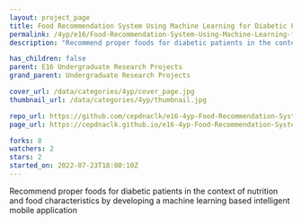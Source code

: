 ```yaml
---
layout: project_page
title: Food Recommendation System Using Machine Learning for Diabetic Patients
permalink: /4yp/e16/Food-Recommendation-System-Using-Machine-Learning-for-Diabetic-Patients/
description: "Recommend proper foods for diabetic patients in the context of nutrition and food characteristics by developing a machine learning based intelligent mobile application"

has_children: false
parent: E16 Undergraduate Research Projects
grand_parent: Undergraduate Research Projects

cover_url: /data/categories/4yp/cover_page.jpg
thumbnail_url: /data/categories/4yp/thumbnail.jpg

repo_url: https://github.com/cepdnaclk/e16-4yp-Food-Recommendation-System-Using-Machine-Learning-for-Diabetic-Patients
page_url: https://cepdnaclk.github.io/e16-4yp-Food-Recommendation-System-Using-Machine-Learning-for-Diabetic-Patients

forks: 8
watchers: 2
stars: 2
started_on: 2022-07-23T18:00:10Z
---
```

Recommend proper foods for diabetic patients in the context of nutrition and food characteristics by developing a machine learning based intelligent mobile application

